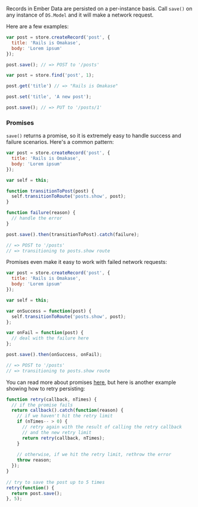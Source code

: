 Records in Ember Data are persisted on a per-instance basis.
Call `save()` on any instance of `DS.Model` and it will make a network request.

Here are a few examples:

```javascript
var post = store.createRecord('post', {
  title: 'Rails is Omakase',
  body: 'Lorem ipsum'
});

post.save(); // => POST to '/posts'
```

```javascript
var post = store.find('post', 1);

post.get('title') // => "Rails is Omakase"

post.set('title', 'A new post');

post.save(); // => PUT to '/posts/1'
```

### Promises

`save()` returns a promise, so it is extremely easy to handle success and failure scenarios.
 Here's a common pattern:

```javascript
var post = store.createRecord('post', {
  title: 'Rails is Omakase',
  body: 'Lorem ipsum'
});

var self = this;

function transitionToPost(post) {
  self.transitionToRoute('posts.show', post);
}

function failure(reason) {
  // handle the error
}

post.save().then(transitionToPost).catch(failure);

// => POST to '/posts'
// => transitioning to posts.show route
```

Promises even make it easy to work with failed network requests:

```javascript
var post = store.createRecord('post', {
  title: 'Rails is Omakase',
  body: 'Lorem ipsum'
});

var self = this;

var onSuccess = function(post) {
  self.transitionToRoute('posts.show', post);
};

var onFail = function(post) {
  // deal with the failure here
};

post.save().then(onSuccess, onFail);

// => POST to '/posts'
// => transitioning to posts.show route
```

You can read more about promises [here](https://github.com/tildeio/rsvp.js), but here is another
example showing how to retry persisting:

```javascript
function retry(callback, nTimes) {
  // if the promise fails
  return callback().catch(function(reason) {
    // if we haven't hit the retry limit
    if (nTimes-- > 0) {
      // retry again with the result of calling the retry callback
      // and the new retry limit
      return retry(callback, nTimes);
    }
 
    // otherwise, if we hit the retry limit, rethrow the error
    throw reason;
  });
}
 
// try to save the post up to 5 times
retry(function() {
  return post.save();
}, 5);
```
